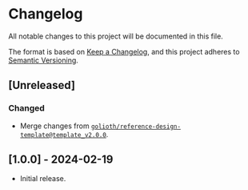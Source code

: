 <!-- Copyright (c) 2024 Golioth, Inc. -->
<!-- SPDX-License-Identifier: Apache-2.0 -->

# Changelog

All notable changes to this project will be documented in this file.

The format is based on [Keep a Changelog](https://keepachangelog.com/en/1.1.0/),
and this project adheres to [Semantic Versioning](https://semver.org/spec/v2.0.0.html).

## [Unreleased]

### Changed

- Merge changes from [`golioth/reference-design-template@template_v2.0.0`](https://github.com/golioth/reference-design-template/tree/template_v2.0.0).

## [1.0.0] - 2024-02-19

- Initial release.
